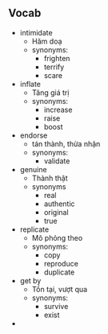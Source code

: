 
## Vocab

- intimidate
	- Hăm doạ
	- synonyms:
		- frighten
		- terrify
		- scare
- inflate
	- Tăng giá trị
	- synonyms:
		- increase
		- raise
		- boost
- endorse
	- tán thành, thừa nhận
	- synonyms:
		- validate
- genuine
	- Thành thật
	- synonyms
		- real
		- authentic
		- original
		- true
- replicate
	- Mô phỏng theo
	- synonyms:
		- copy
		- reproduce
		- duplicate
- get by
	- Tồn tại, vượt qua
	- synonyms:
		- survive
		- exist
- 